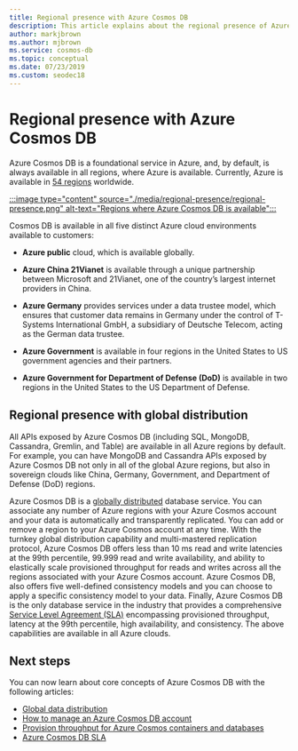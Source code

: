 ```yaml
---
title: Regional presence with Azure Cosmos DB
description: This article explains about the regional presence of Azure Cosmos DB and different cloud environments.
author: markjbrown
ms.author: mjbrown
ms.service: cosmos-db
ms.topic: conceptual
ms.date: 07/23/2019
ms.custom: seodec18
---
```


# Regional presence with Azure Cosmos DB

Azure Cosmos DB is a foundational service in Azure, and, by default, is always available in all regions, where Azure is available. Currently, Azure is available in [54 regions](https://azure.microsoft.com/global-infrastructure/regions/) worldwide. 

[:::image type="content" source="./media/regional-presence/regional-presence.png" alt-text="Regions where Azure Cosmos DB is available":::](./media/regional-presence/regional-presence.png#lightbox)

Cosmos DB is available in all five distinct Azure cloud environments available to customers:

* **Azure public** cloud, which is available globally.

* **Azure China 21Vianet** is available through a unique partnership between Microsoft and 21Vianet, one of the country’s largest internet providers in China.

* **Azure Germany** provides services under a data trustee model, which ensures that customer data remains in Germany under the control of T-Systems International GmbH, a subsidiary of Deutsche Telecom, acting as the German data trustee.

* **Azure Government** is available in four regions in the United States to US government agencies and their partners. 

* **Azure Government for Department of Defense (DoD)** is available in two regions in the United States to the US Department of Defense.

## Regional presence with global distribution

All APIs exposed by Azure Cosmos DB (including SQL, MongoDB, Cassandra, Gremlin, and Table) are available in all Azure regions by default. For example, you can have MongoDB and Cassandra APIs exposed by Azure Cosmos DB not only in all of the global Azure regions, but also in sovereign clouds like China, Germany, Government, and Department of Defense (DoD) regions.

Azure Cosmos DB is a [globally distributed](distribute-data-globally.md) database service. You can associate any number of Azure regions with your Azure Cosmos account and your data is automatically and transparently replicated. You can add or remove a region to your Azure Cosmos account at any time. With the turnkey global distribution capability and multi-mastered replication protocol, Azure Cosmos DB offers less than 10 ms read and write latencies at the 99th percentile, 99.999 read and write availability, and ability to elastically scale provisioned throughput for reads and writes across all the regions associated with your Azure Cosmos account. Azure Cosmos DB, also offers five well-defined consistency models and you can choose to apply a specific consistency model to your data. Finally, Azure Cosmos DB is the only database service in the industry that provides a comprehensive [Service Level Agreement (SLA)](https://azure.microsoft.com/support/legal/sla/cosmos-db/v1_2/) encompassing provisioned throughput, latency at the 99th percentile, high availability, and consistency. The above capabilities are available in all Azure clouds.

## Next steps

You can now learn about core concepts of Azure Cosmos DB with the following articles:

* [Global data distribution](distribute-data-globally.md)
* [How to manage an Azure Cosmos DB account](manage-account.md)
* [Provision throughput for Azure Cosmos containers and databases](set-throughput.md)
* [Azure Cosmos DB SLA](https://azure.microsoft.com/support/legal/sla/cosmos-db/v1_2/)
